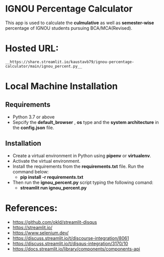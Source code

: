 # __IGNOU Percentage Calculator__
 This app is used to calculate the __culmulative__ as well as __semester-wise__ percentage of IGNOU students pursuing BCA/MCA(Revised).

# Hosted URL:
    __https://share.streamlit.io/kaustavb79/ignou-percentage-calculator/main/ignou_percent.py__

# __Local Machine Installation__
## Requirements
 - Python 3.7 or above
 - Sepcify the __default_browser__ , __os__ type and the __system architecture__ in the __config.json__ file.

## Installation
- Create a virtual environment in Python using __pipenv__ or __virtualenv__.
- Activate the virtual environment.
- Install the requirements from the __requirements.txt__ file. Run the command below:
    - __pip install -r requirements.txt__
- Then run the __ignou_percent.py__ script typing the following comand:
    - __streamlit run ignou_percent.py__

# __References__:
- https://github.com/okld/streamlit-disqus
- https://streamlit.io/
- https://www.selenium.dev/
- https://discuss.streamlit.io/t/discourse-integration/8061
- https://discuss.streamlit.io/t/disqus-integration/3170/10 
- https://docs.streamlit.io/library/components/components-api